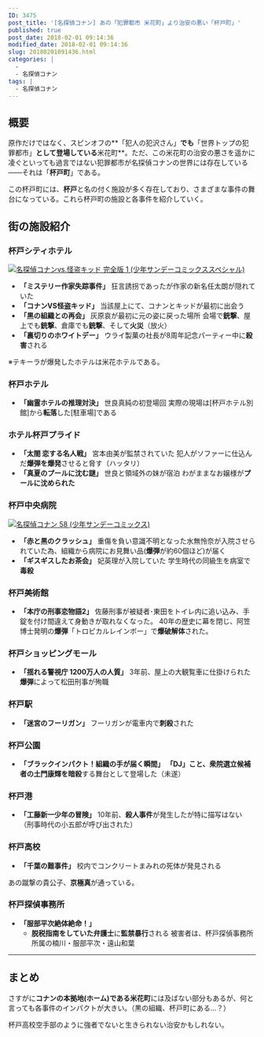 ```yaml
---
ID: 3475
post_title: '[名探偵コナン] あの「犯罪都市 米花町」より治安の悪い「杯戸町」'
published: true
post_date: 2018-02-01 09:14:36
modified_date: 2018-02-01 09:14:36
slug: 20180201091436.html
categories: |
  -
  - 名探偵コナン
tags: |
  - 名探偵コナン
---
```

## 概要
原作だけではなく、スピンオフの**「犯人の犯沢さん」**でも**「世界トップの犯罪都市」**として登場している**米花町**。ただ、この米花町の治安の悪さを遥かに凌ぐといっても過言ではない犯罪都市が名探偵コナンの世界には存在している――それは「**杯戸町**」である。

この杯戸町には、**杯戸**と名の付く施設が多く存在しており、さまざまな事件の舞台になっている。これら杯戸町の施設と各事件を紹介していく。

<!--more-->

## 街の施設紹介

### 杯戸シティホテル 

<a href="http://www.amazon.co.jp/exec/obidos/ASIN/4091255426/chafuso-22/ref=nosim/" class="hyde-city-eyecatch"><img src="https://images-fe.ssl-images-amazon.com/images/I/613E7kmXAtL._SL160_.jpg" alt="名探偵コナンvs.怪盗キッド 完全版 1 (少年サンデーコミックススペシャル)"></a>

- **「ミステリー作家失踪事件」**
狂言誘拐であったが作家の新名任太朗が隠れていた
- **「コナンVS怪盗キッド」**
当該屋上にて、コナンとキッドが最初に出会う
- **「黒の組織との再会」**
灰原哀が最初に元の姿に戻った場所
会場で**銃撃**、屋上でも**銃撃**、倉庫でも**銃撃**、そして**火災**（放火）
- **「裏切りのホワイトデー」**
ウライ製菓の社長が8周年記念パーティー中に**殺害**される

※テキーラが爆発したホテルは米花ホテルである。

### 杯戸ホテル 

- **「幽霊ホテルの推理対決」**
世良真純の初登場回
実際の現場は[杯戸ホテル別館]から**転落**した[駐車場]である

### ホテル杯戸プライド 

- **「太閤 恋する名人戦」**
宮本由美が監禁されていた
犯人がソファーに仕込んだ**爆弾を爆発**させると脅す（ハッタリ）
- **「真夏のプールに沈む謎」**
世良と領域外の妹が宿泊
わがままなお嬢様が**プールに沈められた**


### 杯戸中央病院

<a href="http://www.amazon.co.jp/exec/obidos/ASIN/4091211550/chafuso-22/ref=nosim/" class="hyde-city-eyecatch"><img src="https://images-fe.ssl-images-amazon.com/images/I/616-D531e7L._SL160_.jpg" alt="名探偵コナン 58 (少年サンデーコミックス)"></a>

- **「赤と黒のクラッシュ」**
重傷を負い意識不明となった水無怜奈が入院させられていた為、組織から病院にお見舞い品(**爆弾**が約60個ほど)が届く
- **「ギスギスしたお茶会」**
妃英理が入院していた
学生時代の同級生を病室で**毒殺**

### 杯戸美術館

- **「本庁の刑事恋物語2」**
佐藤刑事が被疑者･東田をトイレ内に追い込み、手錠を付け間違えて身動きが取れなくなった。
40年の歴史に幕を閉じ、阿笠博士発明の**爆弾**「トロピカルレインボー」で**爆破解体**された。 

### 杯戸ショッピングモール 

- **「揺れる警視庁 1200万人の人質」**
3年前、屋上の大観覧車に仕掛けられた**爆弾**によって松田刑事が殉職

### 杯戸駅 

- **「迷宮のフーリガン」**
フーリガンが電車内で**刺殺**された

### 杯戸公園

- **「ブラックインパクト！組織の手が届く瞬間」**
**「DJ」**こと、衆院選立候補者の土門康輝を**暗殺**する舞台として登場した（未遂）

### 杯戸港

- **「工藤新一少年の冒険」**
10年前、**殺人事件**が発生したが特に描写はない
（刑事時代の小五郎が呼び出された）

### 杯戸高校

- **「千葉の難事件」**
校内でコンクリートまみれの死体が発見される

あの蹴撃の貴公子、**京極真**が通っている。


### 杯戸探偵事務所 

- **「服部平次絶体絶命！」**
  - **脱税指南をしていた弁護士**に**監禁暴行**される
  被害者は、杯戸探偵事務所所属の楠川・服部平次・遠山和葉

---

## まとめ

さすがに**コナンの本拠地(ホーム)である米花町**には及ばない部分もあるが、何と言っても各事件のインパクトが大きい。（黒の組織、杯戸町にある…？）

杯戸高校空手部のように強者でないと生きられない治安かもしれない。